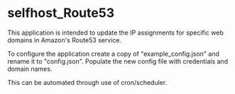 # selfhost_Route53

This application is intended to update the IP assignments for specific web domains in Amazon's Route53 service.

To configure the application create a copy of "example_config.json" and rename it to "config.json". Populate the new config file with credentials and domain names.


This can be automated through use of cron/scheduler.
